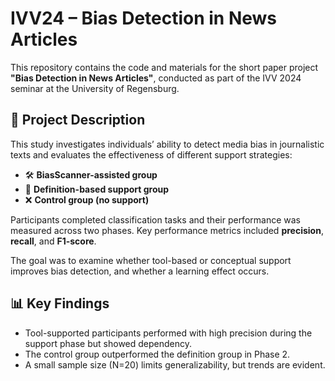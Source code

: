 # IVV24 – Bias Detection in News Articles

This repository contains the code and materials for the short paper project **"Bias Detection in News Articles"**, conducted as part of the IVV 2024 seminar at the University of Regensburg.

## 🧠 Project Description

This study investigates individuals’ ability to detect media bias in journalistic texts and evaluates the effectiveness of different support strategies:

- 🛠️ **BiasScanner-assisted group**
- 📘 **Definition-based support group**
- ❌ **Control group (no support)**

Participants completed classification tasks and their performance was measured across two phases. Key performance metrics included **precision**, **recall**, and **F1-score**.

The goal was to examine whether tool-based or conceptual support improves bias detection, and whether a learning effect occurs.

## 📊 Key Findings

- Tool-supported participants performed with high precision during the support phase but showed dependency.
- The control group outperformed the definition group in Phase 2.
- A small sample size (N=20) limits generalizability, but trends are evident.

